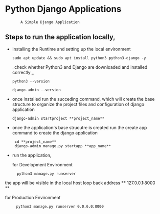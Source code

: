# Python Django Applications
           A Simple Django Application

## Steps to run the application locally,

  * Installing the Runtime and setting up the local environment
       
        sudo apt update && sudo apt install python3 python3-django -y 
   
    _check whether Python3 and Django are downloaded and installed correctly _

        python3 --version

        django-admin --version
 
  * once Installed run  the succeding command, which will create the base structure to organize the project files and configuration of django application
  
        django-admin startproject **project_name**


  * once the application's base strucutre is created run the create app command to create the django application

         cd **project_name**
         django-admin manage.py startapp **app_name**  

  * run the application,

     for Development Environment

          python3 manage.py runserver

  
   the app will be visible in the local host loop back address ** 127.0.0.1:8000 **

   for Production Environment

         python3 manage.py runserver 0.0.0.0:8000     


